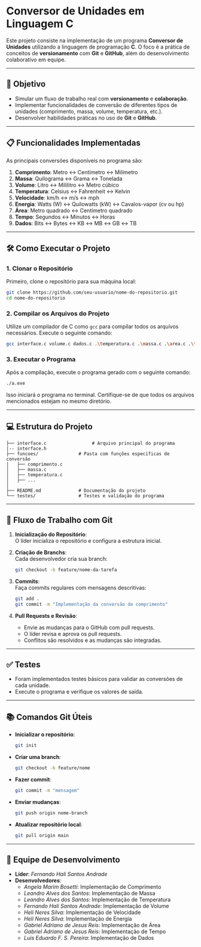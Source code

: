 
# Conversor de Unidades em Linguagem C

Este projeto consiste na implementação de um programa **Conversor de Unidades** utilizando a linguagem de programação **C**. O foco é a prática de conceitos de **versionamento** com **Git** e **GitHub**, além do desenvolvimento colaborativo em equipe.

---

## 🚀 Objetivo

- Simular um fluxo de trabalho real com **versionamento** e **colaboração**.
- Implementar funcionalidades de conversão de diferentes tipos de unidades (comprimento, massa, volume, temperatura, etc.).
- Desenvolver habilidades práticas no uso de **Git** e **GitHub**.

---

## 📋 Funcionalidades Implementadas

As principais conversões disponíveis no programa são:

1. **Comprimento**: Metro ↔ Centímetro ↔ Milímetro  
2. **Massa**: Quilograma ↔ Grama ↔ Tonelada  
3. **Volume**: Litro ↔ Mililitro ↔ Metro cúbico  
4. **Temperatura**: Celsius ↔ Fahrenheit ↔ Kelvin  
5. **Velocidade**: km/h ↔ m/s ↔ mph  
6. **Energia**: Watts (W) ↔ Quilowatts (kW) ↔ Cavalos-vapor (cv ou hp)  
7. **Área**: Metro quadrado ↔ Centímetro quadrado  
8. **Tempo**: Segundos ↔ Minutos ↔ Horas  
9. **Dados**: Bits ↔ Bytes ↔ KB ↔ MB ↔ GB ↔ TB  

---

## 🛠️ Como Executar o Projeto

### 1. Clonar o Repositório

Primeiro, clone o repositório para sua máquina local:

```bash
git clone https://github.com/seu-usuario/nome-do-repositorio.git
cd nome-do-repositorio
```

### 2. Compilar os Arquivos do Projeto

Utilize um compilador de C como `gcc` para compilar todos os arquivos necessários. Execute o seguinte comando:

```bash
gcc interface.c volume.c dados.c .\temperatura.c .\massa.c .\area.c .\tempo.c .\energia.c .\velocidade.c .\comprimento.c
```

### 3. Executar o Programa

Após a compilação, execute o programa gerado com o seguinte comando:

```bash
./a.exe
```

Isso iniciará o programa no terminal. Certifique-se de que todos os arquivos mencionados estejam no mesmo diretório.

---

## 💻 Estrutura do Projeto

```
├── interface.c                 # Arquivo principal do programa
|-- interface.h  
├── funcoes/               # Pasta com funções específicas de conversão
│   ├── comprimento.c
│   ├── massa.c
│   ├── temperatura.c
│   ├── ...
│  
├── README.md              # Documentação do projeto
└── testes/                # Testes e validação do programa
```

---

## 🚦 Fluxo de Trabalho com Git

1. **Inicialização do Repositório**:  
   O líder inicializa o repositório e configura a estrutura inicial.

2. **Criação de Branchs**:  
   Cada desenvolvedor cria sua branch:  
   ```bash
   git checkout -b feature/nome-da-tarefa
   ```

3. **Commits**:  
   Faça commits regulares com mensagens descritivas:  
   ```bash
   git add .
   git commit -m "Implementação da conversão de comprimento"
   ```

4. **Pull Requests e Revisão**:  
   - Envie as mudanças para o GitHub com pull requests.  
   - O líder revisa e aprova os pull requests.  
   - Conflitos são resolvidos e as mudanças são integradas.

---

## ✅ Testes

- Foram implementados testes básicos para validar as conversões de cada unidade.  
- Execute o programa e verifique os valores de saída.

---

## 📚 Comandos Git Úteis

- **Inicializar o repositório**:  
   ```bash
   git init
   ```

- **Criar uma branch**:  
   ```bash
   git checkout -b feature/nome
   ```

- **Fazer commit**:  
   ```bash
   git commit -m "mensagem"
   ```

- **Enviar mudanças**:  
   ```bash
   git push origin nome-branch
   ```

- **Atualizar repositório local**:  
   ```bash
   git pull origin main
   ```

---

## 👥 Equipe de Desenvolvimento

- **Líder**: *Fernando Hali Santos Andrade*  
- **Desenvolvedores**:
   - *Angela Marim Bosetti*: Implementação de Comprimento  
   - *Leandro Alves dos Santos*: Implementação de Massa  
   - *Leandro Alves dos Santos*: Implementação de Temperatura  
   - *Fernando Hali Santos Andrade*: Implementação de Volume  
   - *Heli Neres Silva*: Implementação de Velocidade  
   - *Heli Neres Silva*: Implementação de Energia  
   - *Gabriel Adriano de Jesus Reis*: Implementação de Área  
   - *Gabriel Adriano de Jesus Reis*: Implementação de Tempo  
   - *Luis Eduardo F. S. Pereira*: Implementação de Dados  

